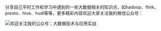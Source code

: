 分享自己平时工作和学习中遇到的一些大数据相关的知识点，如hadoop、flink、presto、hive、hudi等等，更多精彩内容欢迎大家关注我的微信公众号：

![欢迎关注我的公众号：大数据技术与应用实战](https://img-blog.csdnimg.cn/20200727095900191.png)
